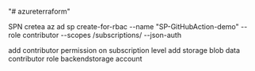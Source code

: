 "# azureterraform" 


SPN cretea az ad sp create-for-rbac --name "SP-GitHubAction-demo" --role contributor --scopes /subscriptions/<sbusciptionid> --json-auth

add contributor permission on subscription level
add storage blob data contributor role  backendstorage account
